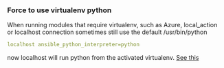 ### Force to use virtualenv python
When running modules that require virtualenv, such as Azure, local_action or localhost connection sometimes still  use the  default /usr/bin/python

```yaml
localhost ansible_python_interpreter=python
```
now localhost will run python from the activated virtualenv.
[See this](http://www.zigg.com/2014/using-virtualenv-python-local-ansible.html)